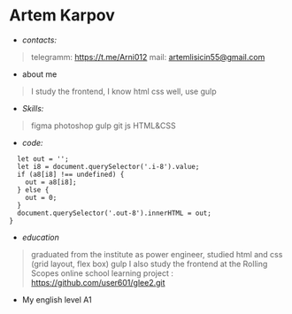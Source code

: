 # Artem Karpov

* _contacts:_

 >telegramm: https://t.me/Arni012
 >mail: artemlisicin55@gmail.com

* about me

> I study the frontend, I know html css well, use gulp

* _Skills:_

 > figma
 > photoshop
 > gulp
 > git
 > js
 > HTML&amp;CSS

* _code:_


```function f8() {
  let out = '';
  let i8 = document.querySelector('.i-8').value;
  if (a8[i8] !== undefined) {
    out = a8[i8];
  } else {
    out = 0;
  }
  document.querySelector('.out-8').innerHTML = out;
}
```


* _education_

> graduated from the institute as power engineer,
  studied html and css (grid layout, flex box) gulp I also study the frontend at the Rolling Scopes online school
  learning project : https://github.com/user601/glee2.git

* My english level A1
